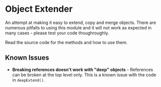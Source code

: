 Object Extender
===============

An attempt at making it easy to extend, copy and merge objects. There are numerous pitfalls to using this module and it will not work as expected in many cases - please test your code thoughroughly.

Read the source code for the methods and how to use them.

## Known Issues

- **Breaking references doesn't work with "deep" objects** - References can be broken at the top level only. This is a known issue with the code in `deepExtend()`.